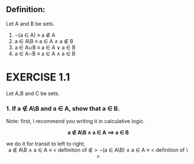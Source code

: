 ## Definition:
Let A and B be sets.
1. ¬(a ∈ A) ≡ a ∉ A
2. a ∈ A\B ≡ a ∈ A  ∧  a ∉ B
3. a ∈ A∪B ≡ a ∈ A  ∨  a ∈ B
4. a ∈ A∩B ≡ a ∈ A  ∧  a ∈ B



# EXERCISE 1.1
Let A,B and C be sets.
###  1.  If a ∉ A\B and a ∈ A, show that a ∈ B.
Note: first, I recommend you writing it in calculative logic.
<div align="center">
  
**a ∉ A\B ∧ a ∈ A ⟹ a ∈ B**<br>
</div>
we do it for transit to left to right,

<div align="center">
a ∉ A\B ∧ a ∈ A
≡ < definition of ∉ >
¬(a ∈ A\B) ∧ a ∈ A
≡ < definition of \ >

</div>
